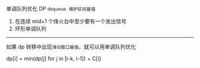 单调队列优化 DP
`dequeue 维护区间最值`

1. 在连续 mid+1 个烽火台中至少要有一个发出信号
   [](1089.%20%E7%83%BD%E7%81%AB%E4%BC%A0%E9%80%92.py)
   [](1090.%20%E7%BB%BF%E8%89%B2%E9%80%9A%E9%81%93-%E5%8D%95%E8%B0%83%E9%98%9F%E5%88%97+%E4%BA%8C%E5%88%86.py)
2. 环形单调队列
   [](1088.%20%E6%97%85%E8%A1%8C%E9%97%AE%E9%A2%98-%E6%BB%91%E5%8A%A8%E7%AA%97%E5%8F%A3%E6%9C%80%E5%B0%8F%E5%80%BC.py)

---

如果 dp 转移中出现`滑动窗口最值`，就可以用单调队列优化

dp[i] = min(dp[j] for j in [i-k, i-1]) + C[i]
